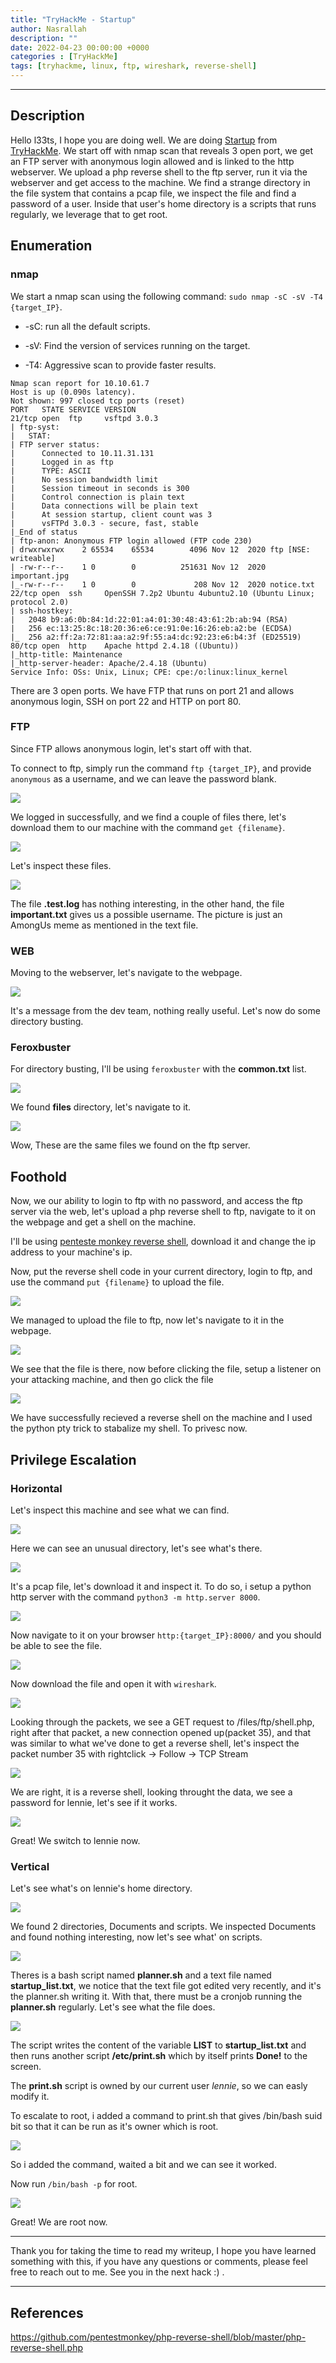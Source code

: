 ```yaml
---
title: "TryHackMe - Startup"
author: Nasrallah
description: ""
date: 2022-04-23 00:00:00 +0000
categories : [TryHackMe]
tags: [tryhackme, linux, ftp, wireshark, reverse-shell]
---
```


<div align="center"> <script src="https://tryhackme.com/badge/367641"></script> </div>

---


## **Description**

Hello l33ts, I hope you are doing well. We are doing [Startup](https://tryhackme.com/room/startup) from [TryHackMe](https://tryhackme.com). We start off with nmap scan that reveals 3 open port, we get an FTP server with anonymous login allowed and is linked to the http webserver. We upload a php reverse shell to the ftp server, run it via the webserver and get access to the machine. We find a strange directory in the file system that contains a pcap file, we inspect the file and find a password of a user. Inside that user's home directory is a scripts that runs regularly, we leverage that to get root.

## **Enumeration**

### nmap

We start a nmap scan using the following command: `sudo nmap -sC -sV -T4 {target_IP}`.

- -sC: run all the default scripts.

- -sV: Find the version of services running on the target.

- -T4: Aggressive scan to provide faster results.

```Terminal
Nmap scan report for 10.10.61.7
Host is up (0.090s latency).
Not shown: 997 closed tcp ports (reset)
PORT   STATE SERVICE VERSION
21/tcp open  ftp     vsftpd 3.0.3
| ftp-syst: 
|   STAT: 
| FTP server status:
|      Connected to 10.11.31.131
|      Logged in as ftp
|      TYPE: ASCII
|      No session bandwidth limit
|      Session timeout in seconds is 300
|      Control connection is plain text
|      Data connections will be plain text
|      At session startup, client count was 3
|      vsFTPd 3.0.3 - secure, fast, stable
|_End of status
| ftp-anon: Anonymous FTP login allowed (FTP code 230)
| drwxrwxrwx    2 65534    65534        4096 Nov 12  2020 ftp [NSE: writeable]
| -rw-r--r--    1 0        0          251631 Nov 12  2020 important.jpg
|_-rw-r--r--    1 0        0             208 Nov 12  2020 notice.txt
22/tcp open  ssh     OpenSSH 7.2p2 Ubuntu 4ubuntu2.10 (Ubuntu Linux; protocol 2.0)
| ssh-hostkey: 
|   2048 b9:a6:0b:84:1d:22:01:a4:01:30:48:43:61:2b:ab:94 (RSA)
|   256 ec:13:25:8c:18:20:36:e6:ce:91:0e:16:26:eb:a2:be (ECDSA)
|_  256 a2:ff:2a:72:81:aa:a2:9f:55:a4:dc:92:23:e6:b4:3f (ED25519)
80/tcp open  http    Apache httpd 2.4.18 ((Ubuntu))
|_http-title: Maintenance
|_http-server-header: Apache/2.4.18 (Ubuntu)
Service Info: OSs: Unix, Linux; CPE: cpe:/o:linux:linux_kernel
```

There are 3 open ports. We have FTP that runs on port 21 and allows anonymous login, SSH on port 22 and HTTP on port 80.

### FTP

Since FTP allows anonymous login, let's start off with that.

To connect to ftp, simply run the command `ftp {target_IP}`, and provide `anonymous` as a username, and we can leave the password blank.

![](/assets/img/tryhackme/startup/1.png)

We logged in successfully, and we find a couple of files there, let's download them to our machine with the command `get {filename}`.

![](/assets/img/tryhackme/startup/2.png)

Let's inspect these files.

![](/assets/img/tryhackme/startup/3.png)

The file **.test.log** has nothing interesting, in the other hand, the file **important.txt** gives us a possible username. The picture is just an AmongUs meme as mentioned in the text file.

### WEB

Moving to the webserver, let's navigate to the webpage.

![](/assets/img/tryhackme/startup/4.png)

It's a message from the dev team, nothing really useful. Let's now do some directory busting.

### Feroxbuster

For directory busting, I'll be using `feroxbuster` with the **common.txt** list.

![](/assets/img/tryhackme/startup/5.png)

We found **files** directory, let's navigate to it.

![](/assets/img/tryhackme/startup/6.png)

Wow, These are the same files we found on the ftp server.


## **Foothold**

Now, we our ability to login to ftp with no password, and access the ftp server via the web, let's upload a php reverse shell to ftp, navigate to it on the webpage and get a shell on the machine. 

I'll be using [penteste monkey reverse shell](https://github.com/pentestmonkey/php-reverse-shell/blob/master/php-reverse-shell.php), download it and change the ip address to your machine's ip.

Now, put the reverse shell code in your current directory, login to ftp, and use the command `put {filename}` to upload the file.

![](/assets/img/tryhackme/startup/7.png)

We managed to upload the file to ftp, now let's navigate to it in the webpage.

![](/assets/img/tryhackme/startup/8.png)

We see that the file is there, now before clicking the file, setup a listener on your attacking machine, and then go click the file

![](/assets/img/tryhackme/startup/9.png)

We have successfully recieved a reverse shell on the machine and I used the python pty trick to stabalize my shell. To privesc now.


## **Privilege Escalation**

### Horizontal

Let's inspect this machine and see what we can find.

![](/assets/img/tryhackme/startup/10.png)

Here we can see an unusual directory, let's see what's there.

![](/assets/img/tryhackme/startup/11.png)

It's a pcap file, let's download it and inspect it. To do so, i setup a python http server with the command `python3 -m http.server 8000`.

![](/assets/img/tryhackme/startup/12.png)

Now navigate to it on your browser `http:{target_IP}:8000/` and you should be able to see the file.

![](/assets/img/tryhackme/startup/13.png)

Now download the file and open it with `wireshark`.

![](/assets/img/tryhackme/startup/14.png)

Looking through the packets, we see a GET request to /files/ftp/shell.php, right after that packet, a new connection opened up(packet 35), and that was similar to what we've done to get a reverse shell, let's inspect the packet number 35 with rightclick -> Follow -> TCP Stream

![](/assets/img/tryhackme/startup/15.png)

We are right, it is a reverse shell, looking throught the data, we see a password for lennie, let's see if it works.

![](/assets/img/tryhackme/startup/16.png)

Great! We switch to lennie now.

### Vertical

Let's see what's on lennie's home directory.

![](/assets/img/tryhackme/startup/17.png)

We found 2 directories, Documents and scripts. We inspected Documents and found nothing interesting, now let's see what' on scripts.

![](/assets/img/tryhackme/startup/18.png)

Theres is a bash script named **planner.sh** and a text file named **startup_list.txt**, we notice that the text file got edited very recently, and it's the planner.sh writing it. With that, there must be a cronjob running the **planner.sh** regularly. Let's see what the file does.

![](/assets/img/tryhackme/startup/19.png)

The script writes the content of the variable **LIST** to **startup_list.txt** and then runs another script **/etc/print.sh** which by itself prints **Done!** to the screen.

The **print.sh** script is owned by our current user *lennie*, so we can easly modify it.

To escalate to root, i added a command to print.sh that gives /bin/bash suid bit so that it can be run as it's owner which is root.

![](/assets/img/tryhackme/startup/20.png)

So i added the command, waited a bit and we can see it worked.

Now run `/bin/bash -p` for root.

![](/assets/img/tryhackme/startup/21.png)

Great! We are root now.

---

Thank you for taking the time to read my writeup, I hope you have learned something with this, if you have any questions or comments, please feel free to reach out to me. See you in the next hack :) .

---

## References

https://github.com/pentestmonkey/php-reverse-shell/blob/master/php-reverse-shell.php